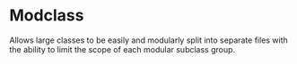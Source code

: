 Modclass
===============

Allows large classes to be easily and modularly split into separate files with the ability to limit the scope of each modular subclass group.

